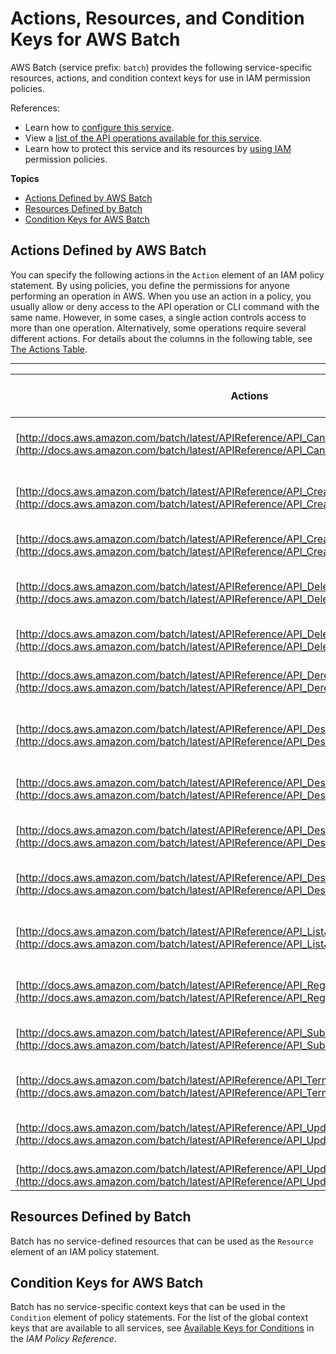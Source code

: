 # Actions, Resources, and Condition Keys for AWS Batch<a name="list_awsbatch"></a>

AWS Batch \(service prefix: `batch`\) provides the following service\-specific resources, actions, and condition context keys for use in IAM permission policies\.

References:
+ Learn how to [configure this service](http://docs.aws.amazon.com/batch/latest/userguide/)\.
+ View a [list of the API operations available for this service](http://docs.aws.amazon.com/batch/latest/APIReference/)\.
+ Learn how to protect this service and its resources by [using IAM](http://docs.aws.amazon.com/batch/latest/userguide/IAM_policies.html) permission policies\.

**Topics**
+ [Actions Defined by AWS Batch](#awsbatch-actions-as-permissions)
+ [Resources Defined by Batch](#awsbatch-resources-for-iam-policies)
+ [Condition Keys for AWS Batch](#awsbatch-policy-keys)

## Actions Defined by AWS Batch<a name="awsbatch-actions-as-permissions"></a>

You can specify the following actions in the `Action` element of an IAM policy statement\. By using policies, you define the permissions for anyone performing an operation in AWS\. When you use an action in a policy, you usually allow or deny access to the API operation or CLI command with the same name\. However, in some cases, a single action controls access to more than one operation\. Alternatively, some operations require several different actions\. For details about the columns in the following table, see [The Actions Table](reference_policies_actions-resources-contextkeys.md#actions_table)\.


****  

| Actions | Description | Access Level | Resource Types \(\*required\) | Condition Keys | Dependent Actions | 
| --- | --- | --- | --- | --- | --- | 
| [http://docs.aws.amazon.com/batch/latest/APIReference/API_CancelJob.html](http://docs.aws.amazon.com/batch/latest/APIReference/API_CancelJob.html) | Cancels jobs in an AWS Batch job queue\. | Write |  |  |  | 
| [http://docs.aws.amazon.com/batch/latest/APIReference/API_CreateComputeEnvironment.html](http://docs.aws.amazon.com/batch/latest/APIReference/API_CreateComputeEnvironment.html) | Creates an AWS Batch compute environment\. | Write |  |  |  | 
| [http://docs.aws.amazon.com/batch/latest/APIReference/API_CreateJobQueue.html](http://docs.aws.amazon.com/batch/latest/APIReference/API_CreateJobQueue.html) | Creates an AWS Batch job queue\. | Write |  |  |  | 
| [http://docs.aws.amazon.com/batch/latest/APIReference/API_DeleteComputeEnvironment.html](http://docs.aws.amazon.com/batch/latest/APIReference/API_DeleteComputeEnvironment.html) | Deletes an AWS Batch compute environment\. | Write |  |  |  | 
| [http://docs.aws.amazon.com/batch/latest/APIReference/API_DeleteJobQueue.html](http://docs.aws.amazon.com/batch/latest/APIReference/API_DeleteJobQueue.html) | Deletes the specified job queue\. | Write |  |  |  | 
| [http://docs.aws.amazon.com/batch/latest/APIReference/API_DeregisterJobDefinition.html](http://docs.aws.amazon.com/batch/latest/APIReference/API_DeregisterJobDefinition.html) | Deregisters an AWS Batch job definition\. | Write |  |  |  | 
| [http://docs.aws.amazon.com/batch/latest/APIReference/API_DescribeComputeEnvironments.html](http://docs.aws.amazon.com/batch/latest/APIReference/API_DescribeComputeEnvironments.html) | Describes one or more of your compute environments\. | Read |  |  |  | 
| [http://docs.aws.amazon.com/batch/latest/APIReference/API_DescribeJobDefinitions.html](http://docs.aws.amazon.com/batch/latest/APIReference/API_DescribeJobDefinitions.html) | Describes a list of job definitions\. | Read |  |  |  | 
| [http://docs.aws.amazon.com/batch/latest/APIReference/API_DescribeJobQueues.html](http://docs.aws.amazon.com/batch/latest/APIReference/API_DescribeJobQueues.html) | Describes one or more of your job queues\. | Read |  |  |  | 
| [http://docs.aws.amazon.com/batch/latest/APIReference/API_DescribeJobs.html](http://docs.aws.amazon.com/batch/latest/APIReference/API_DescribeJobs.html) | Describes a list of AWS Batch jobs\. | Read |  |  |  | 
| [http://docs.aws.amazon.com/batch/latest/APIReference/API_ListJobs.html](http://docs.aws.amazon.com/batch/latest/APIReference/API_ListJobs.html) | Returns a list of task jobs for a specified job queue\. | List |  |  |  | 
| [http://docs.aws.amazon.com/batch/latest/APIReference/API_RegisterJobDefinition.html](http://docs.aws.amazon.com/batch/latest/APIReference/API_RegisterJobDefinition.html) | Registers an AWS Batch job definition\. | Write |  |  |  | 
| [http://docs.aws.amazon.com/batch/latest/APIReference/API_SubmitJob.html](http://docs.aws.amazon.com/batch/latest/APIReference/API_SubmitJob.html) | Submits an AWS Batch job from a job definition\. | Write |  |  |  | 
| [http://docs.aws.amazon.com/batch/latest/APIReference/API_TerminateJob.html](http://docs.aws.amazon.com/batch/latest/APIReference/API_TerminateJob.html) | Terminates jobs in a job queue\. | Write |  |  |  | 
| [http://docs.aws.amazon.com/batch/latest/APIReference/API_UpdateComputeEnvironment.html](http://docs.aws.amazon.com/batch/latest/APIReference/API_UpdateComputeEnvironment.html) | Updates an AWS Batch compute environment\. | Write |  |  |  | 
| [http://docs.aws.amazon.com/batch/latest/APIReference/API_UpdateJobQueue.html](http://docs.aws.amazon.com/batch/latest/APIReference/API_UpdateJobQueue.html) | Updates a job queue\. | Write |  |  |  | 

## Resources Defined by Batch<a name="awsbatch-resources-for-iam-policies"></a>

Batch has no service\-defined resources that can be used as the `Resource` element of an IAM policy statement\.

## Condition Keys for AWS Batch<a name="awsbatch-policy-keys"></a>

Batch has no service\-specific context keys that can be used in the `Condition` element of policy statements\. For the list of the global context keys that are available to all services, see [Available Keys for Conditions](http://docs.aws.amazon.com/IAM/latest/UserGuide/reference_policies_condition-keys.html#AvailableKeys) in the *IAM Policy Reference*\.